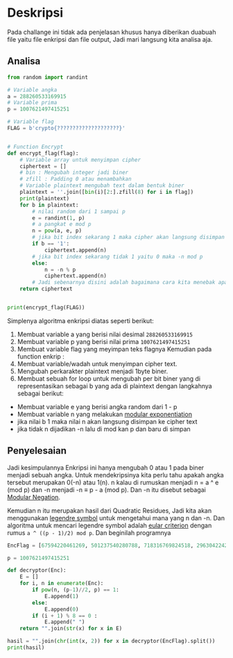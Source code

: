 # Deskripsi
Pada challange ini tidak ada penjelasan khusus hanya diberikan duabuah file yaitu file enkripsi dan file output, Jadi mari langsung kita analisa aja.

## Analisa 
```python
from random import randint

# Variable angka
a = 288260533169915
# Variable prima
p = 1007621497415251

# Variable flag
FLAG = b'crypto{????????????????????}'


# Function Encrypt
def encrypt_flag(flag):
    # Variable array untuk menyimpan cipher
    ciphertext = []
    # bin : Mengubah integer jadi biner
    # zfill : Padding 0 atau menambahkan
    # Variable plaintext mengubah text dalam bentuk biner
    plaintext = ''.join([bin(i)[2:].zfill(8) for i in flag])
    print(plaintext)
    for b in plaintext:
        # nilai random dari 1 sampai p
        e = randint(1, p)
        # a pangkat e mod p
        n = pow(a, e, p)
        # jika bit index sekarang 1 maka cipher akan langsung disimpan
        if b == '1':
            ciphertext.append(n)
        # jika bit index sekarang tidak 1 yaitu 0 maka -n mod p
        else:
            n = -n % p
            ciphertext.append(n)
        # Jadi sebenarnya disini adalah bagaimana cara kita menebak apakah ini merupakan 0 atau 1
    return ciphertext


print(encrypt_flag(FLAG))
```
Simplenya algoritma enkripsi diatas seperti berikut:
1. Membuat variable a yang berisi nilai desimal `288260533169915`
2. Membuat variable p yang berisi nilai prima `1007621497415251`
3. Membuat variable flag yang meyimpan teks flagnya
Kemudian pada function enkrip :
1. Membuat variable/wadah untuk menyimpan cipher text.
2. Mengubah perkarakter plaintext menjadi 1byte biner.
3. Membuat sebuah for loop untuk mengubah per bit biner yang di representasikan sebagai b yang ada di plaintext dengan langkahnya sebagai berikut:
- Membuat variable e yang berisi angka random dari 1 - p
- Membuat variable n yang melakukan [modular exponentiation](https://www.geeksforgeeks.org/modular-exponentiation-power-in-modular-arithmetic/)
- jika nilai b 1 maka nilai n akan langsung disimpan ke cipher text
- jika tidak n dijadikan -n lalu di mod kan p dan baru di simpan

## Penyelesaian
Jadi kesimpulannya Enkripsi ini hanya mengubah 0 atau 1 pada biner menjadi sebuah angka. Untuk mendekripsinya kita perlu tahu apakah angka tersebut merupakan 0(-n) atau 1(n). n kalau di rumuskan menjadi n = a ^ e (mod p) dan -n menjadi -n ≡ p - a (mod p). Dan -n itu disebut sebagai [Modular Negation](https://www.omnicalculator.com/math/modulo-of-negative-numbers).

Kemudian n itu merupakan hasil dari Quadratic Residues, Jadi kita akan menggunakan [legendre symbol](https://en.wikipedia.org/wiki/Legendre_symbol) untuk mengetahui mana yang n dan -n. Dan algoritma untuk mencari legendre symbol adalah [eular criterion](https://en.wikipedia.org/wiki/Euler%27s_criterion) dengan rumus `a ^ ((p - 1)/2) mod p`. Dan beginilah programnya

```python
EncFlag = [67594220461269, 501237540280788, 718316769824518, 296304224247167, 48290626940198, 30829701196032, 521453693392074, 840985324383794, 770420008897119, 745131486581197, ...]

p = 1007621497415251

def decryptor(Enc):
    E = []
    for i, n in enumerate(Enc):
        if pow(n, (p-1)//2, p) == 1:
            E.append(1)
        else:
            E.append(0)
        if (i + 1) % 8 == 0 :
            E.append(" ")
    return "".join(str(x) for x in E)

hasil = "".join(chr(int(x, 2)) for x in decryptor(EncFlag).split())
print(hasil)
```